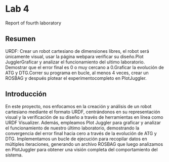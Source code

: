 # Lab 4
Report of fourth laboratory

## Resumen
URDF: Crear un robot cartesiano de dimensiones libres, el robot será únicamente visual, usar la página webpara verificar su diseño.Plot JugglerGraficar y analizar el funcionamiento del ultimo laboratorio.
Demostrar que el error final es 0 o muy cercano a 0.Graficar la evolución de ATG y DTG.Correr su programa en bucle, al menos 4 veces, crear un ROSBAG y después plotear el experimentocompleto en PlotJuggler.

## Introducción

En este proyecto, nos enfocamos en la creación y análisis de un robot cartesiano mediante el formato URDF, centrándonos en su representación visual y la verificación de su diseño a través de herramientas en línea como URDF Visualizer. Además, empleamos Plot Juggler para graficar y analizar el funcionamiento de nuestro último laboratorio, demostrando la convergencia del error final hacia cero a través de la evolución de ATG y DTG. Implementamos un bucle de ejecución para recopilar datos en múltiples iteraciones, generando un archivo ROSBAG que luego analizamos en PlotJuggler para obtener una visión completa del comportamiento del sistema.
